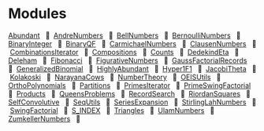 # Modules

[Abundant](https://github.com/OpenLibMathSeq/IntegerSequences.jl/blob/master/src/Abundant.jl)   🔶  [AndreNumbers](https://github.com/OpenLibMathSeq/IntegerSequences.jl/blob/master/src/AndreNumbers.jl)   🔶  [BellNumbers](https://github.com/OpenLibMathSeq/IntegerSequences.jl/blob/master/src/BellNumbers.jl)   🔶  [BernoulliNumbers](https://github.com/OpenLibMathSeq/IntegerSequences.jl/blob/master/src/BernoulliNumbers.jl)   🔶  [BinaryInteger](https://github.com/OpenLibMathSeq/IntegerSequences.jl/blob/master/src/BinaryInteger.jl)   🔶  [BinaryQF](https://github.com/OpenLibMathSeq/IntegerSequences.jl/blob/master/src/BinaryQF.jl)   🔶  [CarmichaelNumbers](https://github.com/OpenLibMathSeq/IntegerSequences.jl/blob/master/src/CarmichaelNumbers.jl)   🔶  [ClausenNumbers](https://github.com/OpenLibMathSeq/IntegerSequences.jl/blob/master/src/ClausenNumbers.jl)   🔶  [CombinationsIterator](https://github.com/OpenLibMathSeq/IntegerSequences.jl/blob/master/src/CombinationsIterator.jl)   🔶  [Compositions](https://github.com/OpenLibMathSeq/IntegerSequences.jl/blob/master/src/Compositions.jl)   🔶  [Counts](https://github.com/OpenLibMathSeq/IntegerSequences.jl/blob/master/src/Counts.jl)   🔶  [DedekindEta](https://github.com/OpenLibMathSeq/IntegerSequences.jl/blob/master/src/DedekindEta.jl)   🔶  [Deleham](https://github.com/OpenLibMathSeq/IntegerSequences.jl/blob/master/src/Deleham.jl)   🔶  [Fibonacci](https://github.com/OpenLibMathSeq/IntegerSequences.jl/blob/master/src/Fibonacci.jl)   🔶  [FigurativeNumbers](https://github.com/OpenLibMathSeq/IntegerSequences.jl/blob/master/src/FigurativeNumbers.jl)   🔶  [GaussFactorialRecords](https://github.com/OpenLibMathSeq/IntegerSequences.jl/blob/master/src/GaussFactorialRecords.jl)   🔶  [GeneralizedBinomial](https://github.com/OpenLibMathSeq/IntegerSequences.jl/blob/master/src/GeneralizedBinomial.jl)   🔶  [HighlyAbundant](https://github.com/OpenLibMathSeq/IntegerSequences.jl/blob/master/src/HighlyAbundant.jl)   🔶  [Hyper1F1](https://github.com/OpenLibMathSeq/IntegerSequences.jl/blob/master/src/Hyper1F1.jl)   🔶  [JacobiTheta](https://github.com/OpenLibMathSeq/IntegerSequences.jl/blob/master/src/JacobiTheta.jl)   🔶  [Kolakoski](https://github.com/OpenLibMathSeq/IntegerSequences.jl/blob/master/src/Kolakoski.jl)   🔶  [NarayanaCows](https://github.com/OpenLibMathSeq/IntegerSequences.jl/blob/master/src/NarayanaCows.jl)   🔶  [NumberTheory](https://github.com/OpenLibMathSeq/IntegerSequences.jl/blob/master/src/NumberTheory.jl)   🔶  [OEISUtils](https://github.com/OpenLibMathSeq/IntegerSequences.jl/blob/master/src/OEISUtils.jl)   🔶  [OrthoPolynomials](https://github.com/OpenLibMathSeq/IntegerSequences.jl/blob/master/src/OrthoPolynomials.jl)   🔶  [Partitions](https://github.com/OpenLibMathSeq/IntegerSequences.jl/blob/master/src/Partitions.jl)   🔶  [PrimesIterator](https://github.com/OpenLibMathSeq/IntegerSequences.jl/blob/master/src/PrimesIterator.jl)   🔶  [PrimeSwingFactorial](https://github.com/OpenLibMathSeq/IntegerSequences.jl/blob/master/src/PrimeSwingFactorial.jl)   🔶  [Products](https://github.com/OpenLibMathSeq/IntegerSequences.jl/blob/master/src/Products.jl)   🔶  [QueensProblems](https://github.com/OpenLibMathSeq/IntegerSequences.jl/blob/master/src/QueensProblems.jl)   🔶  [RecordSearch](https://github.com/OpenLibMathSeq/IntegerSequences.jl/blob/master/src/RecordSearch.jl)   🔶  [RiordanSquares](https://github.com/OpenLibMathSeq/IntegerSequences.jl/blob/master/src/RiordanSquares.jl)   🔶  [SelfConvolutive](https://github.com/OpenLibMathSeq/IntegerSequences.jl/blob/master/src/SelfConvolutive.jl)   🔶  [SeqUtils](https://github.com/OpenLibMathSeq/IntegerSequences.jl/blob/master/src/SeqUtils.jl)   🔶  [SeriesExpansion](https://github.com/OpenLibMathSeq/IntegerSequences.jl/blob/master/src/SeriesExpansion.jl)   🔶  [StirlingLahNumbers](https://github.com/OpenLibMathSeq/IntegerSequences.jl/blob/master/src/StirlingLahNumbers.jl)   🔶  [SwingFactorial](https://github.com/OpenLibMathSeq/IntegerSequences.jl/blob/master/src/SwingFactorial.jl)   🔶  [S_INDEX](https://github.com/OpenLibMathSeq/IntegerSequences.jl/blob/master/src/S_INDEX.jl)   🔶  [Triangles](https://github.com/OpenLibMathSeq/IntegerSequences.jl/blob/master/src/Triangles.jl)   🔶  [UlamNumbers](https://github.com/OpenLibMathSeq/IntegerSequences.jl/blob/master/src/UlamNumbers.jl)   🔶  [ZumkellerNumbers](https://github.com/OpenLibMathSeq/IntegerSequences.jl/blob/master/src/ZumkellerNumbers.jl)   🔶  